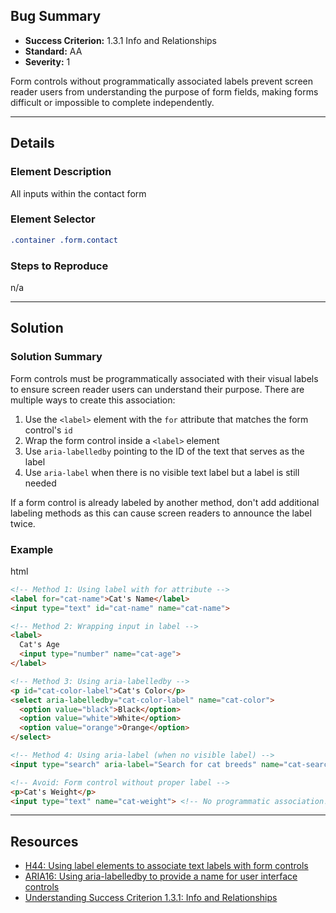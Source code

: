 ## Bug Summary

- **Success Criterion:** 1.3.1 Info and Relationships
- **Standard:** AA
- **Severity:** 1

Form controls without programmatically associated labels prevent screen reader users from understanding the purpose of form fields, making forms difficult or impossible to complete independently.

---

## Details

### Element Description

<!-- Textual description of affected element's or component's location, state, etc. and screenshots-->

All inputs within the contact form

### Element Selector

<!-- CSS or JS selector -->

```css
.container .form.contact
```

### Steps to Reproduce

<!-- Steps required to reproduce the bug -->

n/a

---

## Solution

### Solution Summary

Form controls must be programmatically associated with their visual labels to ensure screen reader users can understand their purpose. There are multiple ways to create this association:

1. Use the `<label>` element with the `for` attribute that matches the form control's `id`
2. Wrap the form control inside a `<label>` element
3. Use `aria-labelledby` pointing to the ID of the text that serves as the label
4. Use `aria-label` when there is no visible text label but a label is still needed

If a form control is already labeled by another method, don't add additional labeling methods as this can cause screen readers to announce the label twice.

### Example

html

```html
<!-- Method 1: Using label with for attribute -->
<label for="cat-name">Cat's Name</label>
<input type="text" id="cat-name" name="cat-name">

<!-- Method 2: Wrapping input in label -->
<label>
  Cat's Age
  <input type="number" name="cat-age">
</label>

<!-- Method 3: Using aria-labelledby -->
<p id="cat-color-label">Cat's Color</p>
<select aria-labelledby="cat-color-label" name="cat-color">
  <option value="black">Black</option>
  <option value="white">White</option>
  <option value="orange">Orange</option>
</select>

<!-- Method 4: Using aria-label (when no visible label) -->
<input type="search" aria-label="Search for cat breeds" name="cat-search">

<!-- Avoid: Form control without proper label -->
<p>Cat's Weight</p>
<input type="text" name="cat-weight"> <!-- No programmatic association! -->
```

---

## Resources

- [H44: Using label elements to associate text labels with form controls](https://www.w3.org/WAI/WCAG21/Techniques/html/H44)
- [ARIA16: Using aria-labelledby to provide a name for user interface controls](https://www.w3.org/WAI/WCAG21/Techniques/aria/ARIA16)
- [Understanding Success Criterion 1.3.1: Info and Relationships](https://www.w3.org/WAI/WCAG21/Understanding/info-and-relationships.html)
